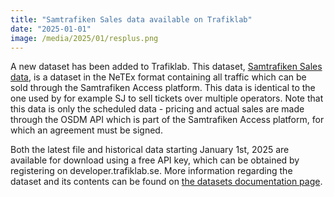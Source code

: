 ```yaml
---
title: "Samtrafiken Sales data available on Trafiklab"
date: "2025-01-01"
image: /media/2025/01/resplus.png
---
```


A new dataset has been added to Trafiklab. This dataset, [Samtrafiken Sales data](/api/netex-datasets/samtrafiken-sales-data/), is a dataset in the NeTEx format
containing all traffic which can be sold through the Samtrafiken Access platform. This data is identical to the one used by for example SJ to sell tickets over
multiple operators. Note that this data is only the scheduled data - pricing and actual sales are made through the OSDM API which is part of the Samtrafiken
Access platform, for which an agreement must be signed.

Both the latest file and historical data starting January 1st, 2025 are available for download using a free API key, which can be obtained by registering on
developer.trafiklab.se. More information regarding the dataset and its contents can be found
on [the datasets documentation page](/api/netex-datasets/samtrafiken-sales-data/). 
